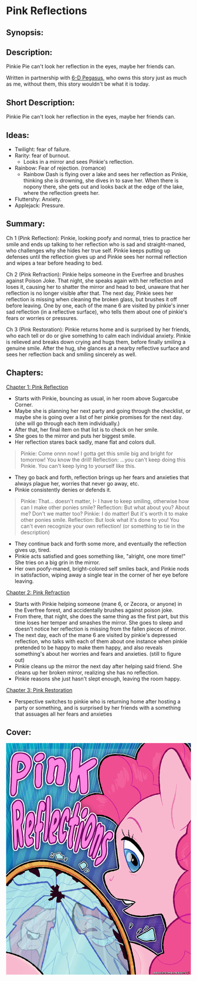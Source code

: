 # Pink Reflections

## Synopsis:


## Description:
Pinkie Pie can't look her reflection in the eyes, maybe her friends can.

Written in partnership with [6-D Pegasus](https://www.fimfiction.net/user/293755/6-D+Pegasus), who owns this story just as much as me, without them, this story wouldn't be what it is today.

## Short Description:
Pinkie Pie can't look her reflection in the eyes, maybe her friends can.

## Ideas:
- Twilight: fear of failure.
- Rarity: fear of burnout.
  - Looks in a mirror and sees Pinkie's reflection.
- Rainbow: Fear of rejection. (romance)
  - Rainbow Dash is flying over a lake and sees her reflection as Pinkie, thinking she is drowning, she dives in to save her. When there is nopony there, she gets out and looks back at the edge of the lake, where the reflection greets her.
- Fluttershy: Anxiety.
- Applejack: Pressure.

## Summary:
Ch 1 (Pink Reflection): Pinkie, looking poofy and normal, tries to practice her smile and ends up talking to her reflection who is sad and straight-maned, who challenges why she hides her true self. Pinkie keeps putting up defenses until the reflection gives up and Pinkie sees her normal reflection and wipes a tear before heading to bed.

Ch 2 (Pink Refraction): Pinkie helps someone in the Everfree and brushes against Poison Joke. That night, she speaks again with her reflection and loses it, causing her to shatter the mirror and head to bed, unaware that her reflection is no longer visible after that. The next day, Pinkie sees her reflection is missing when cleaning the broken glass, but brushes it off before leaving. One by one, each of the mane 6 are visited by pinkie's inner sad reflection (in a reflective surface), who tells them about one of pinkie's fears or worries or pressures.

Ch 3 (Pink Restoration): Pinkie returns home and is surprised by her friends, who each tell or do or give something to calm each individual anxiety. Pinkie is relieved and breaks down crying and hugs them, before finally smiling a genuine smile. After the hug, she glances at a nearby reflective surface and sees her reflection back and smiling sincerely as well.

## Chapters:
[Chapter 1: Pink Reflection](./01-pink-reflection.md)
- Starts with Pinkie, bouncing as usual, in her room above Sugarcube Corner.
- Maybe she is planning her next party and going through the checklist, or maybe she is going over a list of her pinkie promises for the next day. (she will go through each item individually.)
- After that, her final item on that list is to check on her smile.
- She goes to the mirror and puts her biggest smile.
- Her reflection stares back sadly, mane flat and colors dull.

> Pinkie: Come onnn now! I gotta get this smile big and bright for tomorrow! You know the drill! Reflection: …you can't keep doing this Pinkie. You can't keep lying to yourself like this.

- They go back and forth, reflection brings up her fears and anxieties that always plague her, worries that never go away, etc.
- Pinkie consistently denies or defends it.

> Pinkie: That… doesn't matter, I- I have to keep smiling, otherwise how can I make other ponies smile? Reflection: But what about you? About me? Don't we matter too? Pinkie: I do matter! But it's worth it to make other ponies smile. Reflection: But look what it's done to you! You can't even recognize your own reflection! (or something to tie in the description)

- They continue back and forth some more, and eventually the reflection gives up, tired.
- Pinkie acts satisfied and goes something like, "alright, one more time!" She tries on a big grin in the mirror.
- Her own poofy-maned, bright-colored self smiles back, and Pinkie nods in satisfaction, wiping away a single tear in the corner of her eye before leaving.

[Chapter 2: Pink Refraction](./02-pink-refraction.md)
- Starts with Pinkie helping someone (mane 6, or Zecora, or anyone) in the Everfree forest, and accidentally brushes against poison joke.
- From there, that night, she does the same thing as the first part, but this time loses her temper and smashes the mirror. She goes to sleep and doesn't notice her reflection is missing from the fallen pieces of mirror.
- The next day, each of the mane 6 are visited by pinkie's depressed reflection, who talks with each of them about one instance when pinkie pretended to be happy to make them happy, and also reveals something's about her worries and fears and anxieties. (still to figure out)
- Pinkie cleans up the mirror the next day after helping said friend. She cleans up her broken mirror, realizing she has no reflection.
- Pinkie reasons she just hasn't slept enough, leaving the room happy.

[Chapter 3: Pink Restoration](./03-pink-restoration.md)
- Perspective switches to pinkie who is returning home after hosting a party or something, and is surprised by her friends with a something that assuages all her fears and anxieties

## Cover:
![cover](./pink-reflections-cover-2.png)